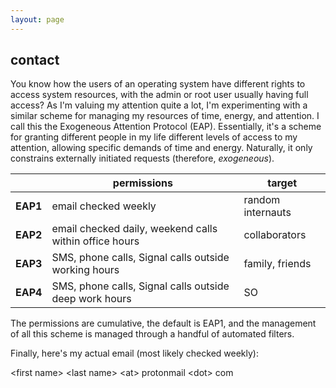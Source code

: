 ```yaml
---
layout: page
---
```


## contact

You know how the users of an operating system have different rights to access system resources, with the admin or root user usually having full access? As I'm valuing my attention quite a lot, I'm experimenting with a similar scheme for managing my resources of time, energy, and attention. I call this the Exogeneous Attention Protocol (EAP). Essentially, it's a scheme for granting different people in my life different levels of access to my attention, allowing specific demands of time and energy. Naturally, it only constrains externally initiated requests (therefore, _exogeneous_).

|          | permissions                                            | target            |
| -------- | ------------------------------------------------------ | ----------------- |
| **EAP1** | email checked weekly                                   | random internauts |
| **EAP2** | email checked daily, weekend calls within office hours | collaborators     |
| **EAP3** | SMS, phone calls, Signal calls outside working hours   | family, friends   |
| **EAP4** | SMS, phone calls, Signal calls outside deep work hours | SO                |

The permissions are cumulative, the default is EAP1, and the management of all this scheme is managed through a handful of automated filters.

Finally, here's my actual email (most likely checked weekly):

\<first name\> \<last name\> \<at\> protonmail \<dot\> com
